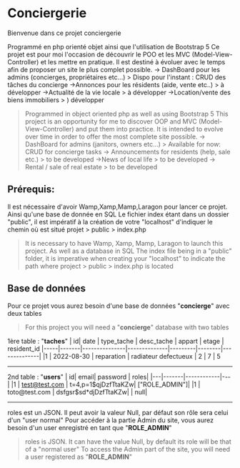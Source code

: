 # Conciergerie

Bienvenue dans ce projet conciergerie

Programmé en php orienté objet ainsi que l'utilisation de Bootstrap 5
Ce projet est pour moi l'occasion de découvrir le POO et les MVC (Model-View-Controller) et les mettre en pratique. Il est destiné à évoluer avec le temps afin de proposer un site le plus complet possible.
-> DashBoard pour les admins (concierges, propriétaires etc...) > Dispo pour l'instant : CRUD des tâches du concierge
->Annonces pour les résidents (aide, vente etc..) > à développer
->Actualité de la vie locale > à développer
->Location/vente des biens immobiliers > ) développer

> Programmed in object oriented php as well as using Bootstrap 5 This
> project is an opportunity for me to discover OOP and MVC
> (Model-View-Controller) and put them into practice. It is intended to
> evolve over time in order to offer the most complete site possible.
> -> DashBoard for admins (janitors, owners etc...) > Available for now: CRUD for concierge tasks
> -> Announcements for residents (help, sale etc.) > to be developed
> ->News of local life > to be developed
> -> Rental / sale of real estate > to be developed

## Prérequis:
Il est nécessaire d'avoir Wamp,Xamp,Mamp,Laragon pour lancer ce projet. Ainsi qu'une base de donnée en SQL
Le fichier index étant dans un dossier "public", il est impératif à la création de votre "localhost" d'indiquer le chemin où est situé projet > public > index.php

> It is necessary to have Wamp, Xamp, Mamp, Laragon to launch this
> project. As well as a database in SQL The index file being in a
> "public" folder, it is imperative when creating your "localhost" to
> indicate the path where project > public > index.php is located

## Base de données

Pour ce projet vous aurez besoin d'une base de données "**concierge**" avec deux tables

> For this project you will need a "**concierge**" database with two
> tables

1ère table : "**taches**"
| id| date  | type_tache | desc_tache | appart | etage | resident_id
|-----|-------|---------------|--------------|---------|--------|--------------|
|1  | 2022-08-30 | reparation | radiateur defectueux | 2 | 7 | 5

**************************
2nd table : "**users**" 
| id| email| password | roles|
|---|-------|------------|---|
|1  | test@test.com | t=4,p=1$qjDzfTtaKZw| ["ROLE_ADMIN"]|
|1  | toto@test.com | dsfgsr$sd*djDzfTtaKZw| | null|
****************************
roles est un JSON. Il peut avoir la valeur Null, par défaut son rôle sera celui d'un "user normal"
Pour accéder à la partie Admin du site, vous aurez besoin d'un user enregistré en tant que "**ROLE_ADMIN**"

> roles is JSON. It can have the value Null, by default its role will be
> that of a "normal user" To access the Admin part of the site, you will
> need a user registered as "**ROLE_ADMIN**"

```


